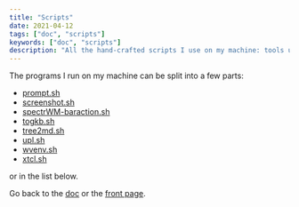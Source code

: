 ```yaml
---
title: "Scripts"
date: 2021-04-12
tags: ["doc", "scripts"]
keywords: ["doc", "scripts"]
description: "All the hand-crafted scripts I use on my machine: tools using dmenu, utils to take screenshots, run the bar of spectrWM, and many more."
---
```


The programs I run on my machine can be split into a few parts:
- [prompt.sh](/public/config/doc/scripts/prompt.sh)
- [screenshot.sh](/public/config/doc/scripts/screenshot.sh)
- [spectrWM-baraction.sh](/public/config/doc/scripts/spectrwm-baraction.sh)
- [togkb.sh](/public/config/doc/scripts/togkb.sh)
- [tree2md.sh](/public/config/doc/scripts/tree2md.sh)
- [upl.sh](/public/config/doc/scripts/upl.sh)
- [wvenv.sh](/public/config/doc/scripts/wvenv.sh)
- [xtcl.sh](/public/config/doc/scripts/xtcl.sh)


or in the list below.

Go back to the [doc](/public/config/doc) or the [front page](/public).  
